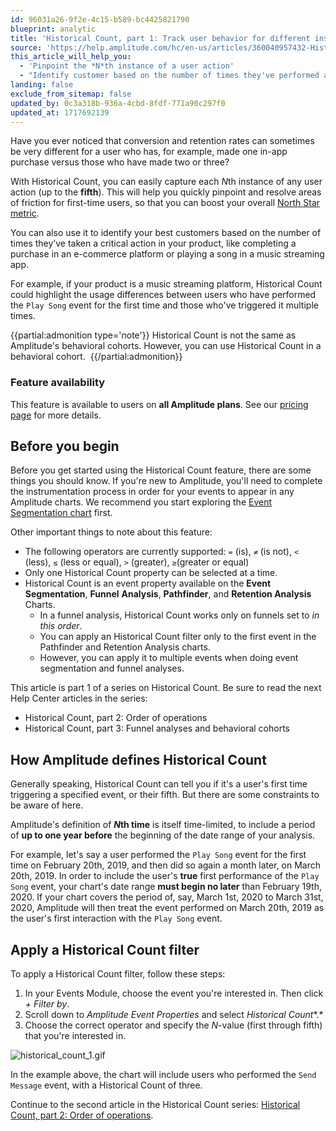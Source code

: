 ```yaml
---
id: 96031a26-9f2e-4c15-b589-bc4425821790
blueprint: analytic
title: 'Historical Count, part 1: Track user behavior for different instances of each user action'
source: 'https://help.amplitude.com/hc/en-us/articles/360040957432-Historical-Count-part-1-Track-user-behavior-for-different-instances-of-each-user-action'
this_article_will_help_you:
  - 'Pinpoint the *N*th instance of a user action'
  - "Identify customer based on the number of times they've performed a critical action"
landing: false
exclude_from_sitemap: false
updated_by: 0c3a318b-936a-4cbd-8fdf-771a90c297f0
updated_at: 1717692139
---
```

Have you ever noticed that conversion and retention rates can sometimes be very different for a user who has, for example, made one in-app purchase versus those who have made two or three?

With Historical Count, you can easily capture each *N*th instance of any user action (up to the **fifth**). This will help you quickly pinpoint and resolve areas of friction for first-time users, so that you can boost your overall [North Star metric](https://amplitude.com/resources/north-star-playbook?utm_source=google-ads&utm_medium=cpc&utm_campaign=Search_AMER_US_EN_NorthStarPlaybook&utm_content=157380484971&utm_term=north%20star%20metric&gad_source=1&gclid=CjwKCAiAmsurBhBvEiwA6e-WPDh3pq27nPfj9ByxtdAL-XJ6DAegP6bnR3XTQXwdCk3YWrE3X8Ub2xoCDpcQAvD_BwE). 

You can also use it to identify your best customers based on the number of times they’ve taken a critical action in your product, like completing a purchase in an e-commerce platform or playing a song in a music streaming app. 

For example, if your product is a music streaming platform, Historical Count could highlight the usage differences between users who have performed the `Play Song` event for the first time and those who've triggered it multiple times. 

{{partial:admonition type='note'}}
Historical Count is not the same as Amplitude's behavioral cohorts. However, you can use Historical Count in a behavioral cohort. 
{{/partial:admonition}}

### Feature availability

This feature is available to users on **all Amplitude plans**. See our [pricing page](https://amplitude.com/pricing) for more details.

## Before you begin

Before you get started using the Historical Count feature, there are some things you should know. If you're new to Amplitude, you'll need to complete the instrumentation process in order for your events to appear in any Amplitude charts. We recommend you start exploring the [Event Segmentation chart](https://help.amplitude.com/hc/en-us/articles/360033852251-Event-Segmentation-Getting-Started) first.

Other important things to note about this feature:

* The following operators are currently supported: `=` (is), `≠` (is not), `<` (less), `≤` (less or equal), `>` (greater), `≥`(greater or equal)
* Only one Historical Count property can be selected at a time.
* Historical Count is an event property available on the **Event Segmentation**, **Funnel** **Analysis**, **Pathfinder**, and **Retention Analysis** Charts.
	* In a funnel analysis, Historical Count works only on funnels set to *in this order*.
	* You can apply an Historical Count filter only to the first event in the Pathfinder and Retention Analysis charts.
	* However, you can apply it to multiple events when doing event segmentation and funnel analyses.

This article is part 1 of a series on Historical Count. Be sure to read the next Help Center articles in the series: 

* Historical Count, part 2: Order of operations
* Historical Count, part 3: Funnel analyses and behavioral cohorts

## How Amplitude defines Historical Count

Generally speaking, Historical Count can tell you if it's a user's first time triggering a specified event, or their fifth. But there are some constraints to be aware of here.

Amplitude's definition of ***N*th time** is itself time-limited, to include a period of **up to one year before** the beginning of the date range of your analysis.

For example, let's say a user performed the `Play Song` event for the first time on February 20th, 2019, and then did so again a month later, on March 20th, 2019. In order to include the user's **true** first performance of the `Play Song` event, your chart's date range **must begin no later** than February 19th, 2020. If your chart covers the period of, say, March 1st, 2020 to March 31st, 2020, Amplitude will then treat the event performed on March 20th, 2019 as the user's first interaction with the `Play Song` event.

## Apply a Historical Count filter

To apply a Historical Count filter, follow these steps:

1. In your Events Module, choose the event you're interested in. Then click *+ Filter by*.
2. Scroll down to *Amplitude Event Properties* and select *Historical Count**.*
3. Choose the correct operator and specify the *N*-value (first through fifth) that you're interested in.

![historical_count_1.gif](/docs/output/img/analytics/historical-count-1-gif.gif)

In the example above, the chart will include users who performed the `Send Message` event, with a Historical Count of three. 

Continue to the second article in the Historical Count series: [Historical Count, part 2: Order of operations](/docs/analytics/historical-count-2).